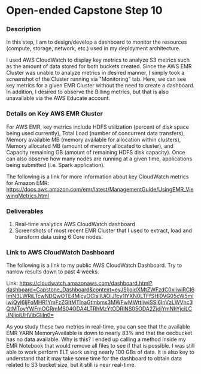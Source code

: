 # Open-ended Capstone Step 10

### Description
In this step, I am to design/develop a dashboard to monitor the resources (compute, storage, network, etc.) used in my deployment architecture.

I used AWS CloudWatch to display key metrics to analyze S3 metrics such as the amount of data stored for both buckets created.
Since the AWS EMR Cluster was unable to analyze metrics in desired manner, I simply took a screenshot of the Cluster running via "Monitoring" tab. Here, we can see key metrics for a given EMR Cluster without the need to create a dashboard. In addition, I desired to observe the Billing metrics, but that is also unavailable via the AWS Educate account.

### Details on Key AWS EMR Cluster
For AWS EMR, key metrics include HDFS utilization (percent of disk space being used currently), Total Load (number of concurrent data transfers), Memory available MB (memory available for allocation within clusters), Memory allocated MB (amount of memory allocated to cluster), and Capacity remaining GB (amount of remaining HDFS disk capacity). Once can also observe how many nodes are running at a given time, applications being submitted (i.e. Spark application).

The following is a link for more information about key CloudWatch metrics for Amazon EMR: https://docs.aws.amazon.com/emr/latest/ManagementGuide/UsingEMR_ViewingMetrics.html

### Deliverables
1. Real-time analytics AWS CloudWatch dashboard
2. Screenshots of most recent EMR Cluster that I used to extract, load and transform data using 6 Core nodes.

### Link to AWS CloudWatch Dashboard
The following is a link to my public AWS CloudWatch Dashboard. Try to narrow results down to past 4 weeks.

Link: https://cloudwatch.amazonaws.com/dashboard.html?dashboard=Capstone_Dashboard&context=eyJSIjoidXMtZWFzdC0xIiwiRCI6ImN3LWRiLTcwNDQwOTE4MjcyOCIsIlUiOiJ1cy1lYXN0LTFfSHl0VG05cW5mIiwiQyI6IjFoMHR1YmFzZGltMTlnaGtmbms3MWFwMWttIiwiSSI6InVzLWVhc3QtMToyYWFmOGRmMS04ODA4LTRhMzYtODRlNS05ODA2ZjdjYmNhYjciLCJNIjoiUHVibGljIn0=

As you study these two metrics in real-time, you can see that the available EMR YARN MemoryAvailable is down to nearly 83% and that the oecbucket has no data available. Why is this? I ended up calling a method inside my EMR Notebook that would remove all files to see if that is possible. I was still able to work perform ELT work using nearly 100 GBs of data. It is also key to understand that it may take some time for the dashboard to obtain data related to S3 bucket size, but it still is near real-time.
